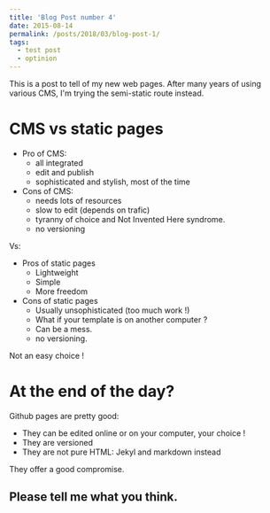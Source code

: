 ```yaml
---
title: 'Blog Post number 4'
date: 2015-08-14
permalink: /posts/2018/03/blog-post-1/
tags:
  - test post
  - optinion
---
```


This is a post to tell of my new web pages. After many years of using various CMS, I'm trying the semi-static route instead.

CMS vs static pages
======

* Pro of CMS:
  * all integrated
  * edit and publish
  * sophisticated and stylish, most of the time
* Cons of CMS:
  * needs lots of resources
  * slow to edit (depends on trafic)
  * tyranny of choice and Not Invented Here syndrome.
  * no versioning
 
Vs: 

* Pros of static pages
  * Lightweight
  * Simple
  * More freedom
* Cons of static pages
  * Usually unsophisticated (too much work !)
  * What if your template is on another computer ?
  * Can be a mess.
  * no versioning.

Not an easy choice !

At the end of the day?
======

Github pages are pretty good:
* They can be edited online or on your computer, your choice !
* They are versioned
* They are not pure HTML: Jekyl and markdown instead

They offer a good compromise.

Please tell me what you think.
------
